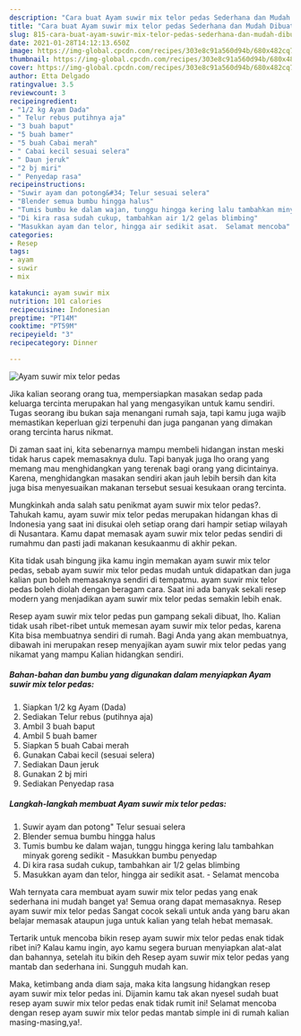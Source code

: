 ```yaml
---
description: "Cara buat Ayam suwir mix telor pedas Sederhana dan Mudah Dibuat"
title: "Cara buat Ayam suwir mix telor pedas Sederhana dan Mudah Dibuat"
slug: 815-cara-buat-ayam-suwir-mix-telor-pedas-sederhana-dan-mudah-dibuat
date: 2021-01-28T14:12:13.650Z
image: https://img-global.cpcdn.com/recipes/303e8c91a560d94b/680x482cq70/ayam-suwir-mix-telor-pedas-foto-resep-utama.jpg
thumbnail: https://img-global.cpcdn.com/recipes/303e8c91a560d94b/680x482cq70/ayam-suwir-mix-telor-pedas-foto-resep-utama.jpg
cover: https://img-global.cpcdn.com/recipes/303e8c91a560d94b/680x482cq70/ayam-suwir-mix-telor-pedas-foto-resep-utama.jpg
author: Etta Delgado
ratingvalue: 3.5
reviewcount: 3
recipeingredient:
- "1/2 kg Ayam Dada"
- " Telur rebus putihnya aja"
- "3 buah baput"
- "5 buah bamer"
- "5 buah Cabai merah"
- " Cabai kecil sesuai selera"
- " Daun jeruk"
- "2 bj miri"
- " Penyedap rasa"
recipeinstructions:
- "Suwir ayam dan potong&#34; Telur sesuai selera"
- "Blender semua bumbu hingga halus"
- "Tumis bumbu ke dalam wajan, tunggu hingga kering lalu tambahkan minyak goreng sedikit  Masukkan bumbu penyedap"
- "Di kira rasa sudah cukup, tambahkan air 1/2 gelas blimbing"
- "Masukkan ayam dan telor, hingga air sedikit asat.  Selamat mencoba"
categories:
- Resep
tags:
- ayam
- suwir
- mix

katakunci: ayam suwir mix 
nutrition: 101 calories
recipecuisine: Indonesian
preptime: "PT14M"
cooktime: "PT59M"
recipeyield: "3"
recipecategory: Dinner

---
```



![Ayam suwir mix telor pedas](https://img-global.cpcdn.com/recipes/303e8c91a560d94b/680x482cq70/ayam-suwir-mix-telor-pedas-foto-resep-utama.jpg)

Jika kalian seorang orang tua, mempersiapkan masakan sedap pada keluarga tercinta merupakan hal yang mengasyikan untuk kamu sendiri. Tugas seorang ibu bukan saja menangani rumah saja, tapi kamu juga wajib memastikan keperluan gizi terpenuhi dan juga panganan yang dimakan orang tercinta harus nikmat.

Di zaman  saat ini, kita sebenarnya mampu membeli hidangan instan meski tidak harus capek memasaknya dulu. Tapi banyak juga lho orang yang memang mau menghidangkan yang terenak bagi orang yang dicintainya. Karena, menghidangkan masakan sendiri akan jauh lebih bersih dan kita juga bisa menyesuaikan makanan tersebut sesuai kesukaan orang tercinta. 



Mungkinkah anda salah satu penikmat ayam suwir mix telor pedas?. Tahukah kamu, ayam suwir mix telor pedas merupakan hidangan khas di Indonesia yang saat ini disukai oleh setiap orang dari hampir setiap wilayah di Nusantara. Kamu dapat memasak ayam suwir mix telor pedas sendiri di rumahmu dan pasti jadi makanan kesukaanmu di akhir pekan.

Kita tidak usah bingung jika kamu ingin memakan ayam suwir mix telor pedas, sebab ayam suwir mix telor pedas mudah untuk didapatkan dan juga kalian pun boleh memasaknya sendiri di tempatmu. ayam suwir mix telor pedas boleh diolah dengan beragam cara. Saat ini ada banyak sekali resep modern yang menjadikan ayam suwir mix telor pedas semakin lebih enak.

Resep ayam suwir mix telor pedas pun gampang sekali dibuat, lho. Kalian tidak usah ribet-ribet untuk memesan ayam suwir mix telor pedas, karena Kita bisa membuatnya sendiri di rumah. Bagi Anda yang akan membuatnya, dibawah ini merupakan resep menyajikan ayam suwir mix telor pedas yang nikamat yang mampu Kalian hidangkan sendiri.

<!--inarticleads1-->

##### Bahan-bahan dan bumbu yang digunakan dalam menyiapkan Ayam suwir mix telor pedas:

1. Siapkan 1/2 kg Ayam (Dada)
1. Sediakan  Telur rebus (putihnya aja)
1. Ambil 3 buah baput
1. Ambil 5 buah bamer
1. Siapkan 5 buah Cabai merah
1. Gunakan  Cabai kecil (sesuai selera)
1. Sediakan  Daun jeruk
1. Gunakan 2 bj miri
1. Sediakan  Penyedap rasa




<!--inarticleads2-->

##### Langkah-langkah membuat Ayam suwir mix telor pedas:

1. Suwir ayam dan potong&#34; Telur sesuai selera
1. Blender semua bumbu hingga halus
1. Tumis bumbu ke dalam wajan, tunggu hingga kering lalu tambahkan minyak goreng sedikit  - Masukkan bumbu penyedap
1. Di kira rasa sudah cukup, tambahkan air 1/2 gelas blimbing
1. Masukkan ayam dan telor, hingga air sedikit asat.  - Selamat mencoba




Wah ternyata cara membuat ayam suwir mix telor pedas yang enak sederhana ini mudah banget ya! Semua orang dapat memasaknya. Resep ayam suwir mix telor pedas Sangat cocok sekali untuk anda yang baru akan belajar memasak ataupun juga untuk kalian yang telah hebat memasak.

Tertarik untuk mencoba bikin resep ayam suwir mix telor pedas enak tidak ribet ini? Kalau kamu ingin, ayo kamu segera buruan menyiapkan alat-alat dan bahannya, setelah itu bikin deh Resep ayam suwir mix telor pedas yang mantab dan sederhana ini. Sungguh mudah kan. 

Maka, ketimbang anda diam saja, maka kita langsung hidangkan resep ayam suwir mix telor pedas ini. Dijamin kamu tak akan nyesel sudah buat resep ayam suwir mix telor pedas enak tidak rumit ini! Selamat mencoba dengan resep ayam suwir mix telor pedas mantab simple ini di rumah kalian masing-masing,ya!.


